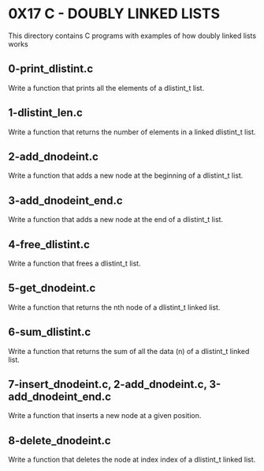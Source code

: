 # 0X17 C - DOUBLY LINKED LISTS

This directory contains C programs with examples of how doubly linked lists works

## 0-print_dlistint.c

Write a function that prints all the elements of a dlistint_t list.

## 1-dlistint_len.c

Write a function that returns the number of elements in a linked dlistint_t list.

## 2-add_dnodeint.c

Write a function that adds a new node at the beginning of a dlistint_t list.

## 3-add_dnodeint_end.c

Write a function that adds a new node at the end of a dlistint_t list.

## 4-free_dlistint.c

Write a function that frees a dlistint_t list.

## 5-get_dnodeint.c

Write a function that returns the nth node of a dlistint_t linked list.

## 6-sum_dlistint.c

Write a function that returns the sum of all the data (n) of a dlistint_t linked list.

## 7-insert_dnodeint.c, 2-add_dnodeint.c, 3-add_dnodeint_end.c

Write a function that inserts a new node at a given position.

## 8-delete_dnodeint.c

Write a function that deletes the node at index index of a dlistint_t linked list.


